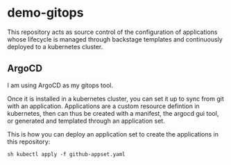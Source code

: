 # demo-gitops

This repository acts as source control of the configuration of applications whose lifecycle is managed through backstage templates and continuously deployed to a kubernetes cluster.

## ArgoCD

I am using ArgoCD as my gitops tool.

Once it is installed in a kubernetes cluster, you can set it up to sync from git with an application. Applications are a custom resource defintion in kubernetes, then can thus be created with a manifest, the argocd gui tool, or generated and templated through an application set.

This is how you can deploy an application set to create the applications in this repository:

` sh
kubectl apply -f github-appset.yaml
`
